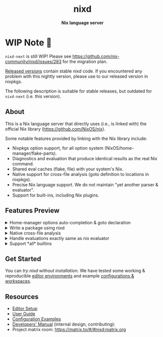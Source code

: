 <div align="center">
  <h1>nixd</code></h1>

  <p>
    <strong>Nix language server</strong>
  </p>
</div>

# WIP Note 🚧

`nixd-next` is still WIP! Please see https://github.com/nix-community/nixd/issues/283 for the migration plan.

[Released versions](https://github.com/nix-community/nixd/releases/) contain stable nixd code. If you encountered any problem with this nightly version, please use to our released version in nixpkgs.

The following description is suitable for stable releases, but outdated for `nixd-next` (i.e. this version).

## About

This is a Nix language server that directly uses (i.e., is linked with) the official Nix library (https://github.com/NixOS/nix).

Some notable features provided by linking with the Nix library include:

- Nixpkgs option support, for all option system (NixOS/home-manager/flake-parts).
- Diagnostics and evaluation that produce identical results as the real Nix command.
- Shared eval caches (flake, file) with your system's Nix.
- Native support for cross-file analysis (goto definition to locations in nixpkgs).
- Precise Nix language support. We do not maintain "yet another parser & evaluator".
- Support for built-ins, including Nix plugins.


## Features Preview


<details><summary>Home-manager options auto-completion & goto declaration</summary>

![options-example](https://github.com/nix-community/nixd/assets/36667224/43e00a8e-c2e6-4598-b188-f5e95d708256)

See how to configure option system: https://github.com/nix-community/nixd/blob/main/nixd/docs/user-guide.md#options

</details>

<details><summary>Write a package using nixd</summary>

![write-package](https://github.com/nix-community/nixd/assets/36667224/a974c60e-096e-4964-a5d4-fc926963d577)

</details>

<details><summary>Native cross-file analysis</summary>

![package](nixd/docs/images/3e4fc99c-7a20-42be-a337-d1746239c731.png)

We support goto-definition on nix derivations!
Just `Ctrl + click` to see where is a package defined.

![goto-def-pkg-2](https://github.com/nix-community/nixd/assets/36667224/726c711f-cf75-48f4-9f3b-40dd1b9f53be)

And also for nix lambda:

![lambda-location](https://github.com/nix-community/nixd/assets/36667224/5792da0b-8152-4e51-9b0e-0387b045eeb5)

See how to configure the evaluator for cross-file analysis: https://github.com/nix-community/nixd/blob/main/nixd/docs/user-guide.md#evaluation

</details>

<details><summary>Handle evaluations exactly same as nix evaluator</summary>

![infinte-recursion](nixd/docs/images/9ed5e08a-e439-4b09-ba78-d83dc0a8a03f.png)

</details>

<details><summary>Support *all* builtins</summary>

![eval-builtin-json](nixd/docs/images/59655838-36a8-4145-9717-f2009e0efef9.png)

And diagnostic:

![eval-builtin-diagnostic](nixd/docs/images/f6e10994-41e4-4a03-84a2-ef275fb402fd.png)

</details>

## Get Started

You can *try nixd without installation*.
We have tested some working & reproducible [editor environments](/nixd/docs/editors/editors.md) and example [configurations & workspaces](/nixd/docs/examples).

## Resources

- [Editor Setup](nixd/docs/editor-setup.md)
- [User Guide](nixd/docs/user-guide.md)
- [Configuration Examples](nixd/docs/examples)
- [Developers' Manual](nixd/docs/dev.md) (internal design, contributing):
- Project matrix room: https://matrix.to/#/#nixd:matrix.org
